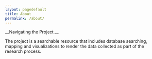 ```yaml
---
layout: pagedefault
title: About
permalink: /about/
---
```

__Navigating the Project __


The project is a searchable resource that  includes database searching, mapping and visualizations to render the data collected as part of the research process.
